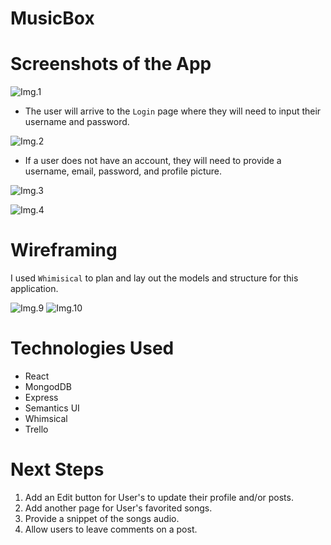 # MusicBox


# Screenshots of the App
![Img.1](https://i.imgur.com/aN9himg.png "Login Screen")
* The user will arrive to the `Login` page where they will need to input their username and password. 

![Img.2](https://i.imgur.com/ej4xEsC.png "Sign up")
* If a user does not have an account, they will need to provide a username, email, password, and profile picture.

![Img.3](https://i.imgur.com/Pxr0pE3.png "Users Profile")

![Img.4](https://i.imgur.com/ENsr3AN.png "Feed")
# Wireframing
I used `Whimisical` to plan and lay out the models and structure for this application. 

![Img.9](https://i.imgur.com/PYPsFtR.png "Whimsical2")
![Img.10](https://i.imgur.com/A1TWh6r.png "Whimsical1")

# Technologies Used
* React
* MongodDB
* Express
* Semantics UI
* Whimsical
* Trello 
# Next Steps
1. Add an Edit button for User's to update their profile and/or posts.
2. Add another page for User's favorited songs.
3. Provide a snippet of the songs audio.
4. Allow users to leave comments on a post. 